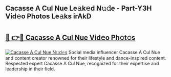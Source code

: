 ## Cacasse A Cul Nue Le𝚊k𝚎d N𝚞𝚍e - Part-Y3H Vid𝚎o Photos Le𝚊ks irAkD

# <h2><a href="http://fb4vtj.evod.top/?m=Cacasse+A+Cul+Nue">🔗 👉🔴 Cacasse A Cul Nue Vid𝚎o Ph𝚘t𝚘s</a></h2>

[![Cacasse A Cul Nue N𝚞d𝚎s](https://i.imgur.com/8V9OHl7.gif)](http://fb4vtj.evod.top/?m=Cacasse+A+Cul+Nue)
Social media influencer Cacasse A Cul Nue and content creator renowned for their lifestyle and dance-inspired content. Respected expert Cacasse A Cul Nue, recognized for their expertise and leadership in their field. 
